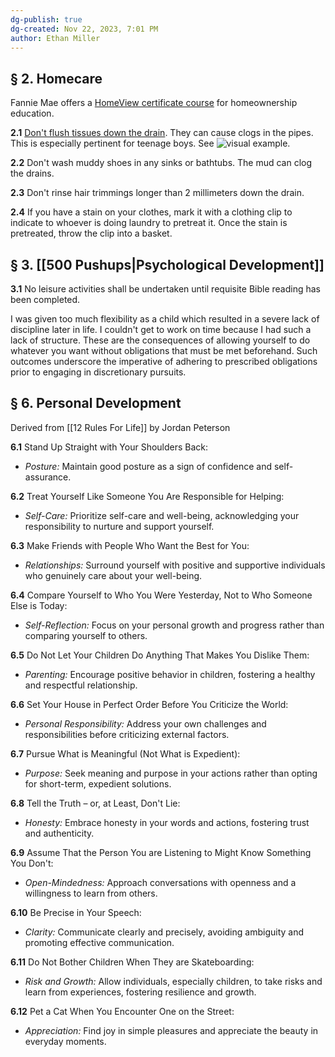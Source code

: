 ```yaml
---
dg-publish: true
dg-created: Nov 22, 2023, 7:01 PM
author: Ethan Miller
---
```




## § 2. Homecare

Fannie Mae offers a [HomeView certificate course](https://www.fanniemae.com/education) for homeownership education.  

**2.1** [Don't flush tissues down the drain](https://www.dcwater.com/whats-going-on/news/do-not-flush-paper-towels-wipes-or-facial-tissues%E2%80%94they-clog-your-pipes-and-our). They can cause clogs in the pipes. This is especially pertinent for teenage boys. See ![visual example](https://youtu.be/jM557IJGNU4?si=hDgevV584tjgyAiZ&t=23).

**2.2** Don't wash muddy shoes in any sinks or bathtubs. The mud can clog the drains.

**2.3** Don't rinse hair trimmings longer than 2 millimeters down the drain.

**2.4** If you have a stain on your clothes, mark it with a clothing clip to indicate to whoever is doing laundry to pretreat it. Once the stain is pretreated, throw the clip into a basket.

## § 3. [[500 Pushups|Psychological Development]]

**3.1** No leisure activities shall be undertaken until requisite Bible reading has been completed.

I was given too much flexibility as a child which resulted in a severe lack of discipline later in life. I couldn't get to work on time because I had such a lack of structure. These are the consequences of allowing yourself to do whatever you want without obligations that must be met beforehand. Such outcomes underscore the imperative of adhering to prescribed obligations prior to engaging in discretionary pursuits.


## § 6. Personal Development

Derived from [[12 Rules For Life]] by Jordan Peterson

**6.1** Stand Up Straight with Your Shoulders Back:

- _Posture:_ Maintain good posture as a sign of confidence and self-assurance.

**6.2** Treat Yourself Like Someone You Are Responsible for Helping:

- _Self-Care:_ Prioritize self-care and well-being, acknowledging your responsibility to nurture and support yourself.

**6.3** Make Friends with People Who Want the Best for You:

- _Relationships:_ Surround yourself with positive and supportive individuals who genuinely care about your well-being.

**6.4** Compare Yourself to Who You Were Yesterday, Not to Who Someone Else is Today:

- _Self-Reflection:_ Focus on your personal growth and progress rather than comparing yourself to others.

**6.5** Do Not Let Your Children Do Anything That Makes You Dislike Them:

- _Parenting:_ Encourage positive behavior in children, fostering a healthy and respectful relationship.

**6.6** Set Your House in Perfect Order Before You Criticize the World:

- _Personal Responsibility:_ Address your own challenges and responsibilities before criticizing external factors.

**6.7** Pursue What is Meaningful (Not What is Expedient):

- _Purpose:_ Seek meaning and purpose in your actions rather than opting for short-term, expedient solutions.

**6.8** Tell the Truth – or, at Least, Don't Lie:

- _Honesty:_ Embrace honesty in your words and actions, fostering trust and authenticity.

**6.9** Assume That the Person You are Listening to Might Know Something You Don't:

- _Open-Mindedness:_ Approach conversations with openness and a willingness to learn from others.

**6.10** Be Precise in Your Speech:

- _Clarity:_ Communicate clearly and precisely, avoiding ambiguity and promoting effective communication.

**6.11** Do Not Bother Children When They are Skateboarding:

- _Risk and Growth:_ Allow individuals, especially children, to take risks and learn from experiences, fostering resilience and growth.

**6.12** Pet a Cat When You Encounter One on the Street:

- _Appreciation:_ Find joy in simple pleasures and appreciate the beauty in everyday moments.